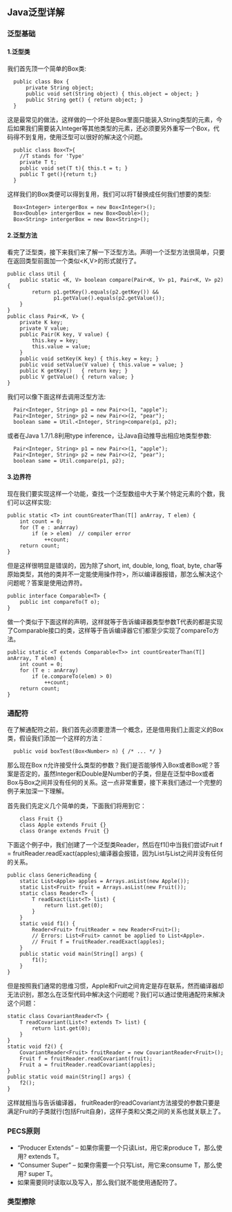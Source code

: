 ## Java泛型详解
### 泛型基础
#### 1.泛型类
我们首先顶一个简单的Box类:
```
  public class Box {
      private String object;
      public void set(String object) { this.object = object; }
      public String get() { return object; }
  }
```
这是最常见的做法，这样做的一个坏处是Box里面只能装入String类型的元素，今后如果我们需要装入Integer等其他类型的元素，还必须要另外重写一个Box，代码得不到复用，使用泛型可以很好的解决这个问题。
```
  public class Box<T>{
    //T stands for 'Type'
    private T t;
    public void set(T t){ this.t = t; }
    public T get(){return t;}
  }
```
这样我们的Box类便可以得到复用，我们可以将T替换成任何我们想要的类型:
```
  Box<Integer> intergerBox = new Box<Integer>();
  Box<Double> intergerBox = new Box<Double>();
  Box<String> intergerBox = new Box<String>();
```

#### 2.泛型方法
看完了泛型类，接下来我们来了解一下泛型方法。声明一个泛型方法很简单，只要在返回类型前面加一个类似<K,V>的形式就行了。
```
public class Util {
    public static <K, V> boolean compare(Pair<K, V> p1, Pair<K, V> p2) {
        return p1.getKey().equals(p2.getKey()) &&
               p1.getValue().equals(p2.getValue());
    }
}
public class Pair<K, V> {
    private K key;
    private V value;
    public Pair(K key, V value) {
        this.key = key;
        this.value = value;
    }
    public void setKey(K key) { this.key = key; }
    public void setValue(V value) { this.value = value; }
    public K getKey()   { return key; }
    public V getValue() { return value; }
}
```
我们可以像下面这样去调用泛型方法:
```
  Pair<Integer, String> p1 = new Pair<>(1, "apple");
  Pair<Integer, String> p2 = new Pair<>(2, "pear");
  boolean same = Util.<Integer, String>compare(p1, p2);
```
或者在Java 1.7/1.8利用type inference，让Java自动推导出相应地类型参数:
```
  Pair<Integer, String> p1 = new Pair<>(1, "apple");
  Pair<Integer, String> p2 = new Pair<>(2, "pear");
  boolean same = Util.compare(p1, p2);
```

#### 3.边界符
现在我们要实现这样一个功能，查找一个泛型数组中大于某个特定元素的个数，我们可以这样实现:
```
public static <T> int countGreaterThan(T[] anArray, T elem) {
    int count = 0;
    for (T e : anArray)
        if (e > elem)  // compiler error
            ++count;
    return count;
}
```
但是这样很明显是错误的，因为除了short, int, double, long, float, byte, char等原始类型，其他的类并不一定能使用操作符>，所以编译器报错，那怎么解决这个问题呢？答案是使用边界符。
```
public interface Comparable<T> {
    public int compareTo(T o);
}
```
做一个类似于下面这样的声明，这样就等于告诉编译器类型参数T代表的都是实现了Comparable接口的类，这样等于告诉编译器它们都至少实现了compareTo方法。
```
public static <T extends Comparable<T>> int countGreaterThan(T[] anArray, T elem) {
    int count = 0;
    for (T e : anArray)
        if (e.compareTo(elem) > 0)
            ++count;
    return count;
}
```

### 通配符
在了解通配符之前，我们首先必须要澄清一个概念，还是借用我们上面定义的Box类，假设我们添加一个这样的方法：
```
  public void boxTest(Box<Number> n) { /* ... */ }
```
那么现在Box<Number> n允许接受什么类型的参数？我们是否能够传入Box<Integer>或者Box<Double>呢？答案是否定的，虽然Integer和Double是Number的子类，但是在泛型中Box<Integer>或者Box<Double>与Box<Number>之间并没有任何的关系。这一点非常重要，接下来我们通过一个完整的例子来加深一下理解。

首先我们先定义几个简单的类，下面我们将用到它：
```
    class Fruit {}
    class Apple extends Fruit {}
    class Orange extends Fruit {}
```
下面这个例子中，我们创建了一个泛型类Reader，然后在f1()中当我们尝试Fruit f = fruitReader.readExact(apples);编译器会报错，因为List<Fruit>与List<Apple>之间并没有任何的关系。
```
public class GenericReading {
    static List<Apple> apples = Arrays.asList(new Apple());
    static List<Fruit> fruit = Arrays.asList(new Fruit());
    static class Reader<T> {
        T readExact(List<T> list) {
            return list.get(0);
        }
    }
    static void f1() {
        Reader<Fruit> fruitReader = new Reader<Fruit>();
        // Errors: List<Fruit> cannot be applied to List<Apple>.
        // Fruit f = fruitReader.readExact(apples);
    }
    public static void main(String[] args) {
        f1();
    }
}
```
但是按照我们通常的思维习惯，Apple和Fruit之间肯定是存在联系，然而编译器却无法识别，那怎么在泛型代码中解决这个问题呢？我们可以通过使用通配符来解决这个问题：
```
static class CovariantReader<T> {
    T readCovariant(List<? extends T> list) {
        return list.get(0);
    }
}
static void f2() {
    CovariantReader<Fruit> fruitReader = new CovariantReader<Fruit>();
    Fruit f = fruitReader.readCovariant(fruit);
    Fruit a = fruitReader.readCovariant(apples);
}
public static void main(String[] args) {
    f2();
}
```
这样就相当与告诉编译器， fruitReader的readCovariant方法接受的参数只要是满足Fruit的子类就行(包括Fruit自身)，这样子类和父类之间的关系也就关联上了。

### PECS原则
* “Producer Extends” – 如果你需要一个只读List，用它来produce T，那么使用? extends T。
* “Consumer Super” – 如果你需要一个只写List，用它来consume T，那么使用? super T。
* 如果需要同时读取以及写入，那么我们就不能使用通配符了。

### 类型擦除
